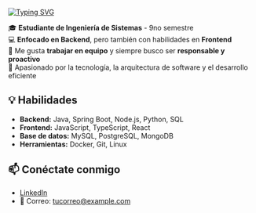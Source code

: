 [![Typing SVG](https://readme-typing-svg.herokuapp.com?font=Fira+Code&pause=1000&color=F7F7F7&width=435&lines=%F0%9F%91%8B+%C2%A1Hola%2C+soy+Juan+Andr%C3%A9s+Mosquera!++)](https://git.io/typing-svg)

🎓 **Estudiante de Ingeniería de Sistemas** - 9no semestre  
💻 **Enfocado en Backend**, pero también con habilidades en **Frontend**  
🤝 Me gusta **trabajar en equipo** y siempre busco ser **responsable y proactivo**  
🚀 Apasionado por la tecnología, la arquitectura de software y el desarrollo eficiente  

## 💡 Habilidades  
- **Backend:** Java, Spring Boot, Node.js, Python, SQL  
- **Frontend:** JavaScript, TypeScript, React  
- **Base de datos:** MySQL, PostgreSQL, MongoDB  
- **Herramientas:** Docker, Git, Linux  

## 📫 Conéctate conmigo  
- [LinkedIn](#)  
- 📧 Correo: [tucorreo@example.com](mailto:tucorreo@example.com)  
